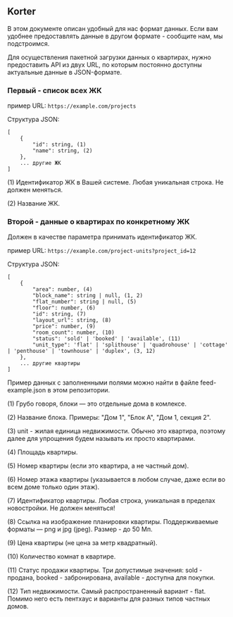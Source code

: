 ## Korter

В этом документе описан удобный для нас формат данных. Если вам удобнее предоставлять данные в другом формате - сообщите нам, мы подстроимся.

Для осуществления пакетной загрузки данных о квартирах, нужно предоставить API из двух URL, по которым постоянно доступны актуальные данные в JSON-формате.

### Первый - список всех ЖК

пример URL: `https://example.com/projects`

Структура JSON:

```
[
    {
        "id": string, (1)
        "name": string, (2)
    },
    ... другие ЖК
]
```

(1) Идентификатор ЖК в Вашей системе. Любая уникальная строка. Не должен меняться.

(2) Название ЖК.

### Второй - данные о квартирах по конкретному ЖК

Должен в качестве параметра принимать идентификатор ЖК.

пример URL: `https://example.com/project-units?project_id=12`

Структура JSON:

```
[
    {
        "area": number, (4)
        "block_name": string | null, (1, 2)
        "flat_number": string | null, (5)
        "floor": number, (6)
        "id": string, (7)
        "layout_url": string, (8)
        "price": number, (9)
        "room_count": number, (10)
        "status": 'sold' | 'booked' | 'available', (11)
        "unit_type": 'flat' | 'splithouse' | 'quadrohouse' | 'cottage' | 'penthouse' | 'townhouse' | 'duplex', (3, 12)
    },
    ... другие квартиры
]
```

Пример данных с заполненными полями можно найти в файле feed-example.json в этом репозитории.

(1) Грубо говоря, блоки — это отдельные дома в комлексе.

(2) Название блока. Примеры: "Дом 1", "Блок А", "Дом 1, секция 2".

(3) unit - жилая единица недвижимости. Обычно это квартира, поэтому далее для упрощения будем называть их просто квартирами.

(4) Площадь квартиры.

(5) Номер квартиры (если это квартира, а не частный дом).

(6) Номер этажа квартиры (указывается в любом случае, даже если во всем доме только один этаж).

(7) Идентификатор квартиры. Любая строка, уникальная в пределах новостройки. Не должен меняться!

(8) Ссылка на изображение планировки квартиры. Поддерживаемые форматы — png и jpg (jpeg). Размер - до 50 Мп.

(9) Цена квартиры (не цена за метр квадратный).

(10) Количество комнат в квартире.

(11) Статус продажи квартиры. Три допустимые значения: sold - продана, booked - забронирована, available - доступна для покупки.

(12) Тип недвижимости. Самый распространенный вариант - flat. Помимо него есть пентхаус и варианты для разных типов частных домов.
